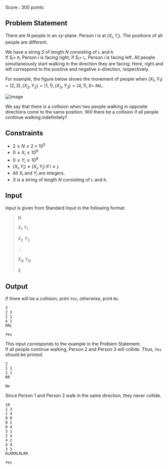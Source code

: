 Score : $300$ points

## Problem Statement

There are $N$ people in an $xy$-plane. Person $i$ is at $(X_i, Y_i)$. The positions of all people are different.

We have a string $S$ of length $N$ consisting of `L` and `R`.<br>
If $S_i =$ `R`, Person $i$ is facing right; if $S_i =$ `L`, Person $i$ is facing left. All people simultaneously start walking in the direction they are facing. Here, right and left correspond to the positive and negative $x$-direction, respectively.

For example, the figure below shows the movement of people when $(X_1, Y_1) = (2, 3), (X_2, Y_2) = (1, 1), (X_3, Y_3) =(4, 1), S =$ `RRL`.

![image](https://img.atcoder.jp/ghi/f33104f8bc05a920f2b74ead8ad1e3d2.png)

We say that there is a collision when two people walking in opposite directions come to the same position. Will there be a collision if all people continue walking indefinitely?

## Constraints

- $2 \leq N \leq 2 \times 10^5$
- $0 \leq X_i \leq 10^9$
- $0 \leq Y_i \leq 10^9$
- $(X_i, Y_i) \neq (X_j, Y_j)$ if $i \neq j$.
- All $X_i$ and $Y_i$ are integers.
- $S$ is a string of length $N$ consisting of `L` and `R`.

## Input

Input is given from Standard Input in the following format:

> $N$
> 
> $X_1$ $Y_1$
> 
> $X_2$ $Y_2$
> 
> $\vdots$
> 
> $X_N$ $Y_N$
> 
> $S$

## Output

If there will be a collision, print `Yes`; otherwise, print `No`.

```input1
3
2 3
1 1
4 1
RRL
```

```output1
Yes
```

This input corresponds to the example in the Problem Statement.<br>
If all people continue walking, Person $2$ and Person $3$ will collide. Thus, `Yes` should be printed.

```input2
2
1 1
2 1
RR
```

```output2
No
```

Since Person $1$ and Person $2$ walk in the same direction, they never collide.

```input3
10
1 3
1 4
0 0
0 2
0 4
3 1
2 4
4 2
4 4
3 3
RLRRRLRLRR
```

```output3
Yes
```
